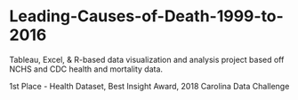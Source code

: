# Leading-Causes-of-Death-1999-to-2016
Tableau, Excel, & R-based data visualization and analysis project based off NCHS and CDC health and mortality data.

1st Place - Health Dataset, Best Insight Award, 2018 Carolina Data Challenge
